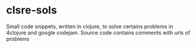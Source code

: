 # clsre-sols
Small code snippets, written in clojure, to solve certains problems in 4clojure and google codejam. 
Source code contains comments with urls of problems
